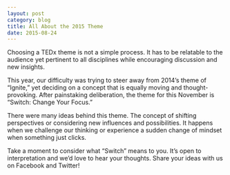 ```yaml
---
layout: post
category: blog
title: All About the 2015 Theme
date: 2015-08-24
---
```


Choosing a TEDx theme is not a simple process. It has to be relatable to the audience yet pertinent to all disciplines while encouraging discussion and new insights.

This year, our difficulty was trying to steer away from 2014’s theme of “Ignite,” yet deciding on a concept that is equally moving and thought-provoking. After painstaking deliberation, the theme for this November is “Switch: Change Your Focus.”

There were many ideas behind this theme. The concept of shifting perspectives or considering new influences and possibilities. It happens when we challenge our thinking or experience a sudden change of mindset when something just clicks.

Take a moment to consider what “Switch” means to you. It’s open to interpretation and we’d love to hear your thoughts. Share your ideas with us on Facebook and Twitter!
